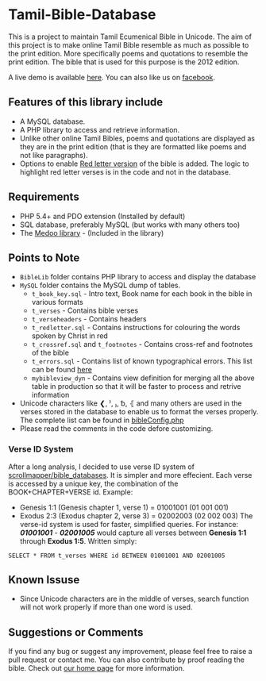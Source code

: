 # Tamil-Bible-Database
This is a project to maintain Tamil Ecumenical Bible in Unicode. The aim of this project is to make online Tamil Bible resemble as much as possible to the print edition. More specifically poems and quotations to resemble the print edition. The bible that is used for this purpose is the 2012 edition.

A live demo is available [here](http://bible.madharasan.com/live/toc.html). You can also like us on [facebook](https://www.facebook.com/Thiruviviliam/).

## Features of this library include
* A MySQL database.
* A PHP library to access and retrieve information.
* Unlike other online Tamil Bibles, poems and quotations are displayed as they are in the print edition (that is they are formatted like poems and not like paragraphs).
* Options to enable [Red letter version](https://en.wikipedia.org/wiki/Red_letter_edition) of the bible is added. The logic to highlight red letter verses is in the code and not in the database.
 
## Requirements
* PHP 5.4+ and PDO extension (Installed by default)
* SQL database, preferably MySQL (but works with many others too)
* The [Medoo library](http://medoo.in) - (Included in the library)

## Points to Note
* `BibleLib` folder contains PHP library to access and display the database
* `MySQL` folder contains the MySQL dump of tables. 
  * `t_book_key.sql` - Intro text, Book name for each book in the bible in various formats
  * `t_verses` - Contains bible verses 
  * `t_verseheaders` - Contains headers
  * `t_redletter.sql` - Contains instructions for colouring the words spoken by Christ in red
  * `t_crossref.sql` and `t_footnotes` - Contains cross-ref and footnotes of the bible
  * `t_errors.sql` - Contains list of known typographical errors. This list can be found [ here](http://jayarathina.github.io/Tamil-Bible-Database/web/doc6.html)
  * `mybibleview_dyn` - Contains view definition for merging all the above table in production so that it will be faster to process and retrive information
* Unicode characters like ❮, ⁾, ₎, ␢, ⦃ and many others are used in the verses stored in the database to enable us to format the verses properly. The complete list can be found in [bibleConfig.php](BibleLib/lib/bibleLib/bibleConfig.php)
* Please read the comments in the code defore customizing.

### Verse ID System
After a long analysis, I decided to use verse ID system of  [scrollmapper/bible_databases](https://github.com/scrollmapper/bible_databases). It is simpler and more effecient. Each verse is accessed by a unique key, the combination of the BOOK+CHAPTER+VERSE id.
Example: 
* Genesis 1:1 (Genesis chapter 1, verse 1) = 01001001 (01 001 001)
* Exodus 2:3 (Exodus chapter 2, verse 3) = 02002003 (02 002 003)
The verse-id system is used for faster, simplified queries. For instance:
***01001001*** - ***02001005*** would capture all verses between **Genesis 1:1** through **Exodus 1:5**. 
Written simply:
```mysql
SELECT * FROM t_verses WHERE id BETWEEN 01001001 AND 02001005
```
## Known Issuse
* Since Unicode characters are in the middle of verses, search function will not work properly if more than one word is used.

## Suggestions or Comments
If you find any bug or suggest any improvement, please feel free to raise a pull request or contact me. You can also contribute by proof reading the bible. Check out [our home page](http://bible.madharasan.com/live/) for more information.
